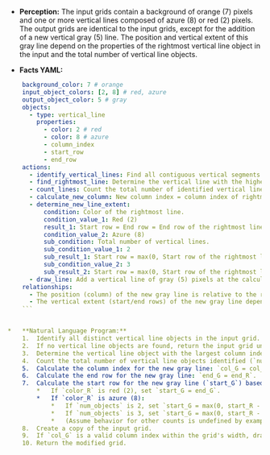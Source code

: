 *   **Perception:** The input grids contain a background of orange (7) pixels and one or more vertical lines composed of azure (8) or red (2) pixels. The output grids are identical to the input grids, except for the addition of a new vertical gray (5) line. The position and vertical extent of this gray line depend on the properties of the rightmost vertical line object in the input and the total number of vertical line objects.

*   **Facts YAML:**
    
```yaml
    background_color: 7 # orange
    input_object_colors: [2, 8] # red, azure
    output_object_color: 5 # gray
    objects:
      - type: vertical_line
        properties:
          - color: 2 # red
          - color: 8 # azure
          - column_index
          - start_row
          - end_row
    actions:
      - identify_vertical_lines: Find all contiguous vertical segments of non-background colors.
      - find_rightmost_line: Determine the vertical line with the highest column index.
      - count_lines: Count the total number of identified vertical lines.
      - calculate_new_column: New column index = column index of rightmost line + 2.
      - determine_new_line_extent:
          condition: Color of the rightmost line.
          condition_value_1: Red (2)
          result_1: Start row = End row = End row of the rightmost line.
          condition_value_2: Azure (8)
          sub_condition: Total number of vertical lines.
          sub_condition_value_1: 2
          sub_result_1: Start row = max(0, Start row of the rightmost line - 2), End row = End row of the rightmost line.
          sub_condition_value_2: 3
          sub_result_2: Start row = max(0, Start row of the rightmost line - 1), End row = End row of the rightmost line.
      - draw_line: Add a vertical line of gray (5) pixels at the calculated column and row extent onto a copy of the input grid.
    relationships:
      - The position (column) of the new gray line is relative to the rightmost input vertical line (+2 columns).
      - The vertical extent (start/end rows) of the new gray line depends on the color and start/end rows of the rightmost input vertical line, and sometimes the total count of vertical lines.
    ```


*   **Natural Language Program:**
    1.  Identify all distinct vertical line objects in the input grid. A vertical line object consists of contiguous pixels of the same non-orange color (red or azure) all located in the same column.
    2.  If no vertical line objects are found, return the input grid unchanged.
    3.  Determine the vertical line object with the largest column index (the "rightmost line"). Note its color (`color_R`), column index (`col_R`), topmost row index (`start_R`), and bottommost row index (`end_R`).
    4.  Count the total number of vertical line objects identified (`num_objects`).
    5.  Calculate the column index for the new gray line: `col_G = col_R + 2`.
    6.  Calculate the end row for the new gray line: `end_G = end_R`.
    7.  Calculate the start row for the new gray line (`start_G`) based on the color of the rightmost line and the total number of lines:
        *   If `color_R` is red (2), set `start_G = end_G`.
        *   If `color_R` is azure (8):
            *   If `num_objects` is 2, set `start_G = max(0, start_R - 2)`.
            *   If `num_objects` is 3, set `start_G = max(0, start_R - 1)`.
            *   (Assume behavior for other counts is undefined by examples, proceed only if count is 2 or 3 when rightmost is azure).
    8.  Create a copy of the input grid.
    9.  If `col_G` is a valid column index within the grid's width, draw a vertical line of gray (5) pixels in column `col_G` from row `start_G` to `end_G` (inclusive) onto the copied grid.
    10. Return the modified grid.